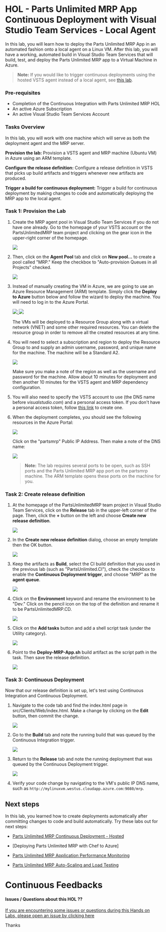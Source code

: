 # HOL - Parts Unlimited MRP App Continuous Deployment with Visual Studio Team Services - Local Agent #

In this lab, you will learn how to deploy the Parts Unlimited MRP App in an automated fashion onto a local agent on a Linux VM. After this lab, you will have a working, automated build in Visual Studio Team Services that will build, test, and deploy the Parts Unlimited MRP app to a Virtual Machine in Azure.

>**Note:** If you would like to trigger continuous deployments using the hosted VSTS agent instead of a local agent, see [this lab](https://github.com/Microsoft/PartsUnlimitedMRP/tree/master/docs/HOL_Continuous-Deployment).  


### Pre-requisites ###

- Completion of the Continuous Integration with Parts Unlimited MRP HOL
- An active Azure Subscription
- An active Visual Studio Team Services Account


### Tasks Overview ###

In this lab, you will work with one machine which will serve as both the deployment agent and the MRP server.

**Provision the lab:** Provision a VSTS agent and MRP machine (Ubuntu VM) in Azure using an ARM template.

**Configure the release definition:** Configure a release definition in VSTS that picks up build artifacts and triggers whenever new artifacts are produced. 

**Trigger a build for continuous deployment:** Trigger a build for continuous deployment by making changes to code and automatically deploying the MRP app to the local agent.

### Task 1: Provision the Lab ###

1. Create the MRP agent pool in Visual Studio Team Services if you do not have one already. Go to the homepage of your VSTS account or the PartsUnlimitedMRP team project and clicking on the gear icon in the upper-right corner of the homepage.

	![](<media/vsts_gear_icon.png>)

2. Then, click on the **Agent Pool** tab and click on **New pool...** to create a pool called "MRP." Keep the checkbox to "Auto-provision Queues in all Projects" checked.

    ![](<media/create_agent_pool.png>) 

3. Instead of manually creating the VM in Azure, we are going to use an Azure Resource Management (ARM) template. Simply click the **Deploy to Azure** button below and follow the wizard to deploy the machine. You will need to log in to the Azure Portal.
                                                                    
    <a href="https://portal.azure.com/#create/Microsoft.Template/uri/https%3A%2F%2Fraw.githubusercontent.com%2FMicrosoft%2FPartsUnlimitedMRP%2Fmaster%2Fdocs%2FHOL_Continuous-Deployment-Using-Custom-Agent%2Fenv%2FContinuousDeploymentCustomAgentPartsUnlimitedMRP.json" target="_blank">
        <img src="http://azuredeploy.net/deploybutton.png"/>
    </a>
    <a href="http://armviz.io/#/?load=https%3A%2F%2Fraw.githubusercontent.com%2FMicrosoft%2FPartsUnlimitedMRP%2Fmaster%2Fdocs%2FHOL_Continuous-Deployment-Using-Custom-Agent%2Fenv%2FContinuousDeploymentCustomAgentPartsUnlimitedMRP.json" target="_blank">
        <img src="http://armviz.io/visualizebutton.png"/>
    </a>

    The VMs will be deployed to a Resource Group along with a virtual network (VNET) and some other required resources. You can 
    delete the resource group in order to remove all the created resources at any time.

4. You will need to select a subscription and region to deploy the Resource Group to and supply an admin username, password, and unique name for the machine. The machine will be a Standard A2.

    ![](<media/set_arm_parameters.png>)

    Make sure you make a note of the region as well as the username and password for the machine. Allow about 10 minutes for deployment and then another 10 minutes for the VSTS agent and MRP dependency configuration. 

5. You will also need to specify the VSTS account to use (the DNS name before *visualstudio.com*) and a personal access token. If you don't have a personal access token, follow [this link](https://www.visualstudio.com/en-us/docs/setup-admin/team-services/use-personal-access-tokens-to-authenticate) to create one.

6. When the deployment completes, you should see the following resources in the Azure Portal:

    ![](<media/post_deployment_rg.png>)

    Click on the "partsmrp" Public IP Address. Then make a note of the DNS name:

    ![](<media/public_ip_dns.png>)

    >**Note:** The lab requires several ports to be open, such as SSH ports and the Parts Unlimited MRP app port on the partsmrp machine. 
	The ARM template opens these ports on the machine for you.

### Task 2: Create release definition ###

1. At the homepage of the PartsUnlimitedMRP team project in Visual Studio Team Services, click on the **Release** tab in the upper-left corner of the page. Then, click the **+** button on the left and choose **Create new release definition**.

    ![](<media/create_release_definition.png>)

2. In the **Create new release definition** dialog, choose an empty template then the OK button. 

    ![](<media/create_empty_definition.png>)

3. Keep the artifacts as **Build**, select the CI build definition that you used in the previous lab (such as "PartsUnlimited.CI"), check the checkbox to enable the **Continuous Deployment trigger**, and choose "MRP" as the  **agent queue**.

    ![](<media/choose_source_queue_new_dialog.png>) 

4. Click on the **Environment** keyword and rename the environment to be "Dev." Click on the pencil icon on the top of the definition and rename it to be PartsUnlimitedMRP.CD. 

     ![](<media/change_environment_name.png>)

5. Click on the **Add tasks** button and add a shell script task (under the Utility category). 

	 ![](<media/add_shell_script.png>)

6. Point to the **Deploy-MRP-App.sh** build artifact as the script path in the task. Then save the release definition. 

	 ![](<media/add_script_path.png>)
 
### Task 3: Continuous Deployment ###

Now that our release definition is set up, let's test using Continuous Integration and Continuous Deployment. 

1. Navigate to the code tab and find the index.html page in src/Clients/Web/index.html. Make a change by clicking on the **Edit** button, then commit the change. 

	 ![](<media/commit_edited_code.png>)

2. Go to the **Build** tab and note the running build that was queued by the Continuous Integration trigger. 

	 ![](<media/completed_build.png>)

3. Return to the **Release** tab and note the running deployment that was queued by the Continuous Deployment trigger. 

	 ![](<media/completed_deployment.png>)

4. Verify your code change by navigating to the VM's public IP DNS name, such as `http://mylinuxvm.westus.cloudapp.azure.com:9080/mrp`.

Next steps
----------

In this lab, you learned how to create deployments automatically after committing changes to code and build automatically. Try these labs out for next steps:

-   [Parts Unlimited MRP Continuous Deployment - Hosted](https://github.com/Microsoft/PartsUnlimitedMRP/tree/master/docs/HOL_Continuous-Deployment)

-   [Deploying Parts Unlimited MRP with Chef to Azure]

-   [Parts Unlimited MRP Application Performance Monitoring](https://github.com/Microsoft/PartsUnlimitedMRP/tree/master/docs/HOL_Application-Performance-Monitoring)

-	[Parts Unlimited MRP Auto-Scaling and Load Testing](https://github.com/Microsoft/PartsUnlimitedMRP/tree/master/docs/HOL_Autoscaling-Load-Testing)

# Continuous Feedbacks

#### Issues / Questions about this HOL ??

[If you are encountering some issues or questions during this Hands on Labs, please open an issue by clicking here](https://github.com/Microsoft/PartsUnlimitedMRP/issues)

Thanks
